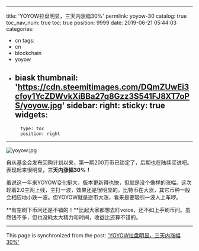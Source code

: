 
---
title: 'YOYOW拉盘明显，三天内涨幅30%'
permlink: yoyow-30
catalog: true
toc_nav_num: true
toc: true
position: 9999
date: 2019-06-21 05:44:03
categories:
- cn
tags:
- cn
- blockchain
- yoyow
- biask
thumbnail: 'https://cdn.steemitimages.com/DQmZUwEi3cfoy1YcZDWvkXiBBa27q8Gzz3S541FJ8XT7oPS/yoyow.jpg'
sidebar:
    right:
        sticky: true
widgets:
    -
        type: toc
        position: right
---


![yoyow.jpg](https://cdn.steemitimages.com/DQmZUwEi3cfoy1YcZDWvkXiBBa27q8Gzz3S541FJ8XT7oPS/yoyow.jpg)

自从基金会发布回购计划以来，第一期200万币已锁定了，后期也在陆续买进吧。表现起来很明显，**三天内涨幅30%！**

虽说这一年来YOYOW变化挺大，版本更新得也快，但就是没个像样的涨幅。这次趁着2.0主网上线，主打一波，效果还是很明显的。比特币在大涨，其它币种一般会相应地小跌一波。但YOYOW就是逆市大涨，看来是要吸引一波人上车啰。

**有空刷下币问还是不错的！**比起大家都想去盯voice，还不如上手刷币问。虽然钱不多，但也没耗太大精力和时间，收益比还算不错的。

- - -

This page is synchronized from the post: ['YOYOW拉盘明显，三天内涨幅30%'](https://steemit.com/@lemooljiang/yoyow-30)
